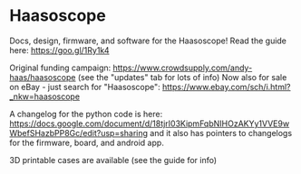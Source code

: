 # Haasoscope

Docs, design, firmware, and software for the Haasoscope!
Read the guide here: https://goo.gl/1Ry1k4 

Original funding campaign: https://www.crowdsupply.com/andy-haas/haasoscope (see the "updates" tab for lots of info)
Now also for sale on eBay - just search for "Haasoscope": https://www.ebay.com/sch/i.html?_nkw=haasoscope

A changelog for the python code is here: https://docs.google.com/document/d/18tjrI03KipmFqbNIHOzAKYy1VVE9wWbefSHazbPP8Gc/edit?usp=sharing and it also has pointers to changelogs for the firmware, board, and android app.

3D printable cases are available (see the guide for info)
